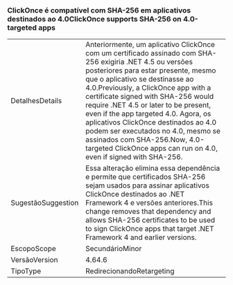 ### <a name="clickonce-supports-sha-256-on-40-targeted-apps"></a><span data-ttu-id="a252f-101">ClickOnce é compatível com SHA-256 em aplicativos destinados ao 4.0</span><span class="sxs-lookup"><span data-stu-id="a252f-101">ClickOnce supports SHA-256 on 4.0-targeted apps</span></span>

|   |   |
|---|---|
|<span data-ttu-id="a252f-102">Detalhes</span><span class="sxs-lookup"><span data-stu-id="a252f-102">Details</span></span>|<span data-ttu-id="a252f-103">Anteriormente, um aplicativo ClickOnce com um certificado assinado com SHA-256 exigiria .NET 4.5 ou versões posteriores para estar presente, mesmo que o aplicativo se destinasse ao 4.0.</span><span class="sxs-lookup"><span data-stu-id="a252f-103">Previously, a ClickOnce app with a certificate signed with SHA-256 would require .NET 4.5 or later to be present, even if the app targeted 4.0.</span></span> <span data-ttu-id="a252f-104">Agora, os aplicativos ClickOnce destinados ao 4.0 podem ser executados no 4.0, mesmo se assinados com SHA-256.</span><span class="sxs-lookup"><span data-stu-id="a252f-104">Now, 4.0-targeted ClickOnce apps can run on 4.0, even if signed with SHA-256.</span></span>|
|<span data-ttu-id="a252f-105">Sugestão</span><span class="sxs-lookup"><span data-stu-id="a252f-105">Suggestion</span></span>|<span data-ttu-id="a252f-106">Essa alteração elimina essa dependência e permite que certificados SHA-256 sejam usados para assinar aplicativos ClickOnce destinados ao .NET Framework 4 e versões anteriores.</span><span class="sxs-lookup"><span data-stu-id="a252f-106">This change removes that dependency and allows SHA-256 certificates to be used to sign ClickOnce apps that target .NET Framework 4 and earlier versions.</span></span>|
|<span data-ttu-id="a252f-107">Escopo</span><span class="sxs-lookup"><span data-stu-id="a252f-107">Scope</span></span>|<span data-ttu-id="a252f-108">Secundário</span><span class="sxs-lookup"><span data-stu-id="a252f-108">Minor</span></span>|
|<span data-ttu-id="a252f-109">Versão</span><span class="sxs-lookup"><span data-stu-id="a252f-109">Version</span></span>|<span data-ttu-id="a252f-110">4.6</span><span class="sxs-lookup"><span data-stu-id="a252f-110">4.6</span></span>|
|<span data-ttu-id="a252f-111">Tipo</span><span class="sxs-lookup"><span data-stu-id="a252f-111">Type</span></span>|<span data-ttu-id="a252f-112">Redirecionando</span><span class="sxs-lookup"><span data-stu-id="a252f-112">Retargeting</span></span>|

